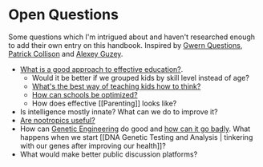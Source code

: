# Open Questions

Some questions which I'm intrigued about and haven't researched enough to add their own entry on this handbook. Inspired by [Gwern Questions](https://www.gwern.net/Questions), [Patrick Collison](https://patrickcollison.com/questions) and [Alexey Guzey](https://guzey.com/personal/research-ideas/).

- [What is a good approach to effective education?](https://www.lesswrong.com/posts/mMKKsbxGiNirGjsA9/effective-children-education).
  - Would it be better if we grouped kids by skill level instead of age?
  - [What's the best way of teaching kids how to think?](https://news.ycombinator.com/item?id=24638756)
  - [How can schools be optimized?](https://astralcodexten.substack.com/p/book-review-the-cult-of-smart)
  - How does effective [[Parenting]] looks like?
- Is intelligence mostly innate? What can we do to improve it?
- [Are nootropics useful?](https://www.gwern.net/Nootropics)
- How can [Genetic Engineering](https://www.youtube.com/watch?v=jAhjPd4uNFY) do good and [how can it go badly](https://www.youtube.com/watch?v=n__42UNIhvU). What happens when we start [[DNA Genetic Testing and Analysis | tinkering with our genes after improving our health]]?
- What would make better public discussion platforms?
